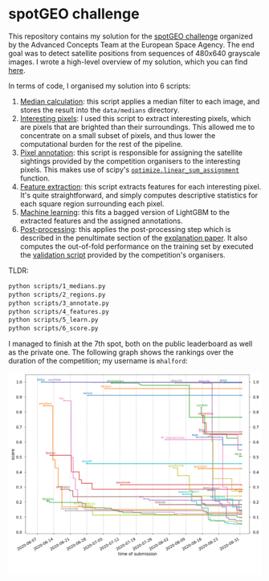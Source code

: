 # spotGEO challenge

This repository contains my solution for the [spotGEO challenge](https://kelvins.esa.int/spot-the-geo-satellites/) organized by the Advanced Concepts Team at the European Space Agency. The end goal was to detect satellite positions from sequences of 480x640 grayscale images. I wrote a high-level overview of my solution, which you can find [here](explanation.pdf).

In terms of code, I organised my solution into 6 scripts:

1. [Median calculation](scripts/1_medians.py): this script applies a median filter to each image, and stores the result into the `data/medians` directory.
2. [Interesting pixels](scripts/2_regions.py): I used this script to extract interesting pixels, which are pixels that are brighted than their surroundings. This allowed me to concentrate on a small subset of pixels, and thus lower the computational burden for the rest of the pipeline.
3. [Pixel annotation](scripts/3_annotate.py): this script is responsible for assigning the satellite sightings provided by the competition organisers to the interesting pixels. This makes use of scipy's [`optimize.linear_sum_assignment`](https://docs.scipy.org/doc/scipy/reference/generated/scipy.optimize.linear_sum_assignment.html) function.
4. [Feature extraction](scripts/4_features.py): this script extracts features for each interesting pixel. It's quite straightforward, and simply computes descriptive statistics for each square region surrounding each pixel.
5. [Machine learning](scripts/5_learn.py): this fits a bagged version of LightGBM to the extracted features and the assigned annotations.
6. [Post-processing](scripts/6_score.py): this applies the post-processing step which is described in the penultimate section of the [explanation paper](explanation.pdf). It also computes the out-of-fold performance on the training set by executed the [validation script](validation.py) provided by the competition's organisers.

TLDR:

```sh
python scripts/1_medians.py
python scripts/2_regions.py
python scripts/3_annotate.py
python scripts/4_features.py
python scripts/5_learn.py
python scripts/6_score.py
```

I managed to finish at the 7th spot, both on the public leaderboard as well as the private one. The following graph shows the rankings over the duration of the competition; my username is `mhalford`:

<div align="center">
  <img src="spotgeorace.png" />
</div>
